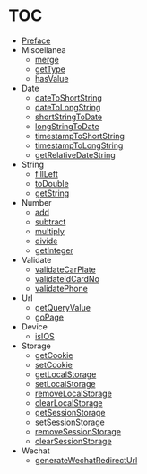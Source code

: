 # TOC

* [Preface](README.md)
* Miscellanea
  * [merge](./merge.md)
  * [getType](./getType.md)
  * [hasValue](./hasValue.md)
* Date
  * [dateToShortString](./dateToShortString.md)
  * [dateToLongString](./dateToLongString.md)
  * [shortStringToDate](./shortStringToDate.md)
  * [longStringToDate](./longStringToDate.md)
  * [timestampToShortString](./timestampToShortString.md)
  * [timestampToLongString](./timestampToLongString.md)
  * [getRelativeDateString](./getRelativeDateString.md)
* String
  * [fillLeft](./fillLeft.md)
  * [toDouble](./toDouble.md)
  * [getString](./getString.md)
* Number
  * [add](./add.md)
  * [subtract](./subtract.md)
  * [multiply](./multiply.md)
  * [divide](./divide.md)
  * [getInteger](./getInteger.md)
* Validate
  * [validateCarPlate](./validateCarPlate.md)
  * [validateIdCardNo](./validateIdCardNo.md)
  * [validatePhone](./validatePhone.md)
* Url
  * [getQueryValue](./getQueryValue.md)
  * [goPage](./goPage.md)
* Device
  * [isIOS](./isIOS.md)
* Storage
  * [getCookie](./getCookie.md)
  * [setCookie](./setCookie.md)
  * [getLocalStorage](./getLocalStorage.md)
  * [setLocalStorage](./setLocalStorage.md)
  * [removeLocalStorage](./removeLocalStorage.md)
  * [clearLocalStorage](./clearLocalStorage.md)
  * [getSessionStorage](./getSessionStorage.md)
  * [setSessionStorage](./setSessionStorage.md)
  * [removeSessionStorage](./removeSessionStorage.md)
  * [clearSessionStorage](./clearSessionStorage.md)
* Wechat
  * [generateWechatRedirectUrl](./generateWechatRedirectUrl.md)
